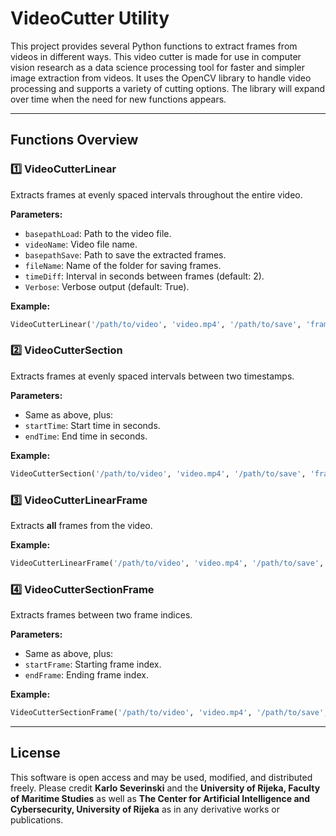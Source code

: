 # VideoCutter Utility

This project provides several Python functions to extract frames from videos in different ways. This video cutter is made for use in computer vision research as a data science processing tool for faster and simpler image extraction from videos. It uses the OpenCV library to handle video processing and supports a variety of cutting options. The library will expand over time when the need for new functions appears.

---

## Functions Overview

### 1️⃣ VideoCutterLinear

Extracts frames at evenly spaced intervals throughout the entire video.

**Parameters:**

* `basepathLoad`: Path to the video file.
* `videoName`: Video file name.
* `basepathSave`: Path to save the extracted frames.
* `fileName`: Name of the folder for saving frames.
* `timeDiff`: Interval in seconds between frames (default: 2).
* `Verbose`: Verbose output (default: True).

**Example:**

```python
VideoCutterLinear('/path/to/video', 'video.mp4', '/path/to/save', 'frames_folder', timeDiff=2)
```

### 2️⃣ VideoCutterSection

Extracts frames at evenly spaced intervals between two timestamps.

**Parameters:**

* Same as above, plus:
* `startTime`: Start time in seconds.
* `endTime`: End time in seconds.

**Example:**

```python
VideoCutterSection('/path/to/video', 'video.mp4', '/path/to/save', 'frames_folder', 100, 200, timeDiff=2)
```

### 3️⃣ VideoCutterLinearFrame

Extracts **all** frames from the video.

**Example:**

```python
VideoCutterLinearFrame('/path/to/video', 'video.mp4', '/path/to/save', 'frames_folder')
```

### 4️⃣ VideoCutterSectionFrame

Extracts frames between two frame indices.

**Parameters:**

* Same as above, plus:
* `startFrame`: Starting frame index.
* `endFrame`: Ending frame index.

**Example:**

```python
VideoCutterSectionFrame('/path/to/video', 'video.mp4', '/path/to/save', 'frames_folder', 100, 200)
```

---

## License

This software is open access and may be used, modified, and distributed freely. Please credit **Karlo Severinski** and the **University of Rijeka, Faculty of Maritime Studies** as well as **The Center for Artificial Intelligence and Cybersecurity, University of Rijeka** as  in any derivative works or publications.
